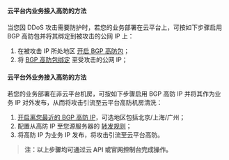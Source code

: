 #### 云平台内业务接入高防的方法
<span>当您因 DDoS 攻击需要防护时，若您的业务部署在云平台上，可按如下步骤启用 BGP 高防包并将其绑定到被攻击的公网 IP 上：</span>
<ol>
<li>在被攻击 IP 所处地区 <a href="http://buy.tce.fsphere.cn/bgp_sp">开启 BGP 高防包</a>；</li>
<li>将 <a href="http://console.tcecqpoc.fsphere.cn/dayu/bgp"> BGP 高防包绑定</a> 至受攻击的公网 IP；</li>
</ol>

#### 云平台外业务接入高防的方法
<span>若您的业务部署在非云平台机房，可按如下步骤启用 BGP 高防 IP 并将其作为业务 IP 对外发布，从而将攻击引流至云平台高防机房清洗：</span>
<ol>
<li><a href="http://buy.tce.fsphere.cn/bgp_ip">开启离您最近的 BGP 高防 IP</a>，可选地区包括北京/上海/广州；</li>
<li>配置从高防 IP 至您源服务器的 <a href="http://console.tcecqpoc.fsphere.cn/dayu/bgpip/detail/bgpip-000000uo">转发规则</a>；</li>
<li>将高防 IP 为业务 IP 发布，将攻击引流至云平台高防。</li>
</ol>

><strong>注：以上步骤均可通过云 API 或官网控制台完成操作。</strong>
